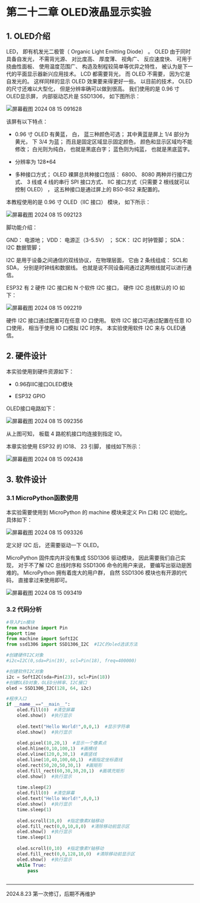 # 第二十二章 OLED液晶显示实验

## 1. OLED介绍

LED， 即有机发光二极管（ Organic Light Emitting Diode） 。 OLED 由于同时具备自发光， 不需背光源、 对比度高、 厚度薄、 视角广、 反应速度快、 可用于挠曲性面板、 使用温度范围广、 构造及制程较简单等优异之特性， 被认为是下一代的平面显示器新兴应用技术。 LCD 都需要背光， 而 OLED 不需要， 因为它是自发光的。 这样同样的显示 OLED 效果要来得更好一些。 以目前的技术， OLED 的尺寸还难以大型化， 但是分辨率确可以做到很高。 我们使用的是 0.96 寸 OLED显示屏， 内部驱动芯片是 SSD1306， 如下图所示：

![屏幕截图 2024 08 15 091628](https://img.picgo.net/2024/08/15/-2024-08-15-091628e2e2f65194937c6b.png)

该屏有以下特点：

- 0.96 寸 OLED 有黄蓝， 白， 蓝三种颜色可选； 其中黄蓝是屏上 1/4 部分为黄光， 下 3/4 为蓝； 而且是固定区域显示固定颜色， 颜色和显示区域均不能修改； 白光则为纯白， 也就是黑底白字； 蓝色则为纯蓝， 也就是黑底蓝字。

- 分辨率为 128*64

- 多种接口方式； OLED 裸屏总共种接口包括： 6800、 8080 两种并行接口方式、 3 线或 4 线的串行 SPI 接口方式、 IIC 接口方式（只需要 2 根线就可以控制 OLED） ， 这五种接口是通过屏上的 BS0-BS2 来配置的。

本教程使用的是 0.96 寸 OLED（IIC 接口） 模块， 如下所示：

![屏幕截图 2024 08 15 092123](https://img.picgo.net/2024/08/15/-2024-08-15-092123ded8771b0d54e813.png)

脚功能介绍：

GND： 电源地； VDD： 电源正（3-5.5V） ； SCK： I2C 时钟管脚； SDA： I2C 数据管脚；

I2C 是用于设备之间通信的双线协议， 在物理层面， 它由 2 条线组成： SCL和 SDA， 分别是时钟线和数据线。 也就是说不同设备间通过这两根线就可以进行通信。

ESP32 有 2 硬件 I2C 接口和 N 个软件 I2C 接口， 硬件 I2C 总线默认的 IO 如下：

![屏幕截图 2024 08 15 092219](https://img.picgo.net/2024/08/15/-2024-08-15-092219ce06536c257ab93c.png)

硬件 I2C 接口通过配置可在任意 IO 口使用。 软件 I2C 接口可通过配置在任意 IO 口使用， 相当于使用 IO 口模拟 I2C 时序。 本实验使用软件 I2C 来与 OLED通信。

## 2. 硬件设计

本实验使用到硬件资源如下：

- 0.96存IIC接口OLED模块

- ESP32 GPIO

OLED接口电路如下：

![屏幕截图 2024 08 15 092356](https://img.picgo.net/2024/08/15/-2024-08-15-0923564721baa6800bfe0e.png)

从上图可知， 板载 4 路舵机接口均连接到指定 IO。

本章实验使用 ESP32 的 IO18、 23 引脚， 接线如下所示：

![屏幕截图 2024 08 15 092438](https://img.picgo.net/2024/08/15/-2024-08-15-092438f817675dd2d71154.png)

## 3. 软件设计

### 3.1 MicroPython函数使用

本实验需要使用到 MicroPython 的 machine 模块来定义 Pin 口和 I2C 初始化。 具体如下：

![屏幕截图 2024 08 15 093326](https://img.picgo.net/2024/08/15/-2024-08-15-09332638fb012b8472f1c6.png)

定义好 I2C 后， 还需要驱动一下 OLED。

MicroPython 固件库内并没有集成 SSD1306 驱动模块， 因此需要我们自己实现， 对于不了解 I2C 总线时序和 SSD1306 命令的用户来说， 要编写出驱动是困难的。 MicroPython 拥有着庞大的用户群， 自然 SSD1306 模块也有开源的代码， 直接拿过来使用即可。

![屏幕截图 2024 08 15 093419](https://img.picgo.net/2024/08/15/-2024-08-15-0934195eab17c3ceea3cfb.png)

### 3.2 代码分析

```python
#导入Pin模块
from machine import Pin
import time
from machine import SoftI2C
from ssd1306 import SSD1306_I2C  #I2C的oled选该方法

#创建硬件I2C对象
#i2c=I2C(0,sda=Pin(19), scl=Pin(18), freq=400000)

#创建软件I2C对象
i2c = SoftI2C(sda=Pin(23), scl=Pin(18))
#创建OLED对象，OLED分辨率、I2C接口
oled = SSD1306_I2C(128, 64, i2c) 

#程序入口
if __name__=="__main__":
    oled.fill(0)  #清空屏幕
    oled.show()  #执行显示
    
    oled.text("Hello World!",0,0,1)  #显示字符串
    oled.show()  #执行显示
    
    oled.pixel(10,20,1)  #显示一个像素点
    oled.hline(0,10,100,1)  #画横线
    oled.vline(120,0,30,1)  #画竖线
    oled.line(10,40,100,60,1)  #画指定坐标直线
    oled.rect(50,20,50,30,1)  #画矩形
    oled.fill_rect(60,30,30,20,1)  #画填充矩形
    oled.show()  #执行显示
    
    time.sleep(2)
    oled.fill(0)  #清空屏幕
    oled.text("Hello World!",0,0,1)
    oled.show()  #执行显示
    time.sleep(1)
    
    oled.scroll(10,0)  #指定像素X轴移动
    oled.fill_rect(0,0,10,8,0)  #清除移动前显示区
    oled.show()  #执行显示
    time.sleep(1)
    
    oled.scroll(0,10)  #指定像素Y轴移动
    oled.fill_rect(0,0,128,10,0)  #清除移动前显示区
    oled.show()  #执行显示
    while True:
        pass
        
```

---

2024.8.23 第一次修订，后期不再维护
